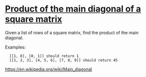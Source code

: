# [Product of the main diagonal of a square matrix](https://www.codewars.com/kata/product-of-the-main-diagonal-of-a-square-matrix "https://www.codewars.com/kata/551204b7509063d9ba000b45")

Given a list of rows of a square matrix, find the product of the main diagonal.

Examples:

```
  [[1, 0], [0, 1]] should return 1
  [[1, 2, 3], [4, 5, 6], [7, 8, 9]] should return 45
```

https://en.wikipedia.org/wiki/Main_diagonal